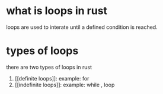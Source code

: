





# what is loops in rust

loops are used to interate until a defined condition is reached.


# types of loops

there are two types of loops in rust

1. [[definite loops]]:
example: for 
2. [[indefinite loops]]:
example: while , loop

